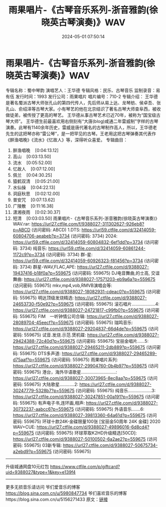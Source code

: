 ﻿---
title: 雨果唱片-《古琴音乐系列-浙音雅韵(徐晓英古琴演奏)》WAV
date: 2024-05-01 07:50:14
categories: 古典音乐、新世纪、纯音雅乐
tags: 纯音雅乐
---
# 雨果唱片-《古琴音乐系列-浙音雅韵(徐晓英古琴演奏)》WAV

专辑名称：蜀中琴韵
演唱艺人：王华德
专辑风格：民乐、古琴音乐
监制录音：易有伍
发行时间：1993
发行公司：雨果唱片
唱片编号：710-2
专辑介绍：
王华德是著名蜀派古琴大师张孔山的第四代传人，先后师从易上达、龙琴舫、侯卓吾、张孔山、俞绍泽等古琴大家。小有琴艺的他在北京结识了著名古琴大师查阜西，被收做徒弟，被传授了更高的琴艺。
王华德从事古琴艺术已近70年，被称为“国宝级古琴大师”。
王华德生前最喜欢用右侧刻有“大唐(blog)咸通二年雷威制”字样的古琴演奏。此琴有1140余年历史，雷威是唐代著名的古琴制作高人，所以，王华德老先生的这把琴亦称“雷公琴”，是一把罕见的古琴。王老用这把古琴弹奏其代表作《醉渔唱晚》《流水》《忆故人》等，深得听众喜爱。
专辑曲目：
01. 醉渔唱晚    [0:04:13.12]
02. 高山    [0:03:13.50]
03. 流水    [0:05:52.00]
04. 忆故人    [0:07:12.00]
05. 佩兰    [0:04:30.25]
06. 猿鹤双清    [0:05:21.00]
07. 水仙操    [0:04:22.13]
08. 洞庭秋思    [0:02:12.00]
09. 普安咒    [0:07:13.62]
10. 广陵散    [0:11:16.38]
11. 潇湘夜雨    [0:02:30.37]
12. 短清    [0:03:03.50]
雨果唱片-《古琴音乐系列-浙音雅韵(徐晓英古琴演奏)》WAV.rar: https://url27.ctfile.com/f/9388027-311302627-926eb8?p=ABCD
(访问密码: ABCD)
1.DTS: https://url59.ctfile.com/d/32414059-60804706-aeabeb?p=3734
(访问密码: 3734)
2024: https://url59.ctfile.com/d/32414059-60804832-6ef1dd?p=3734
(访问密码: 3734)
纯音乐: https://url59.ctfile.com/d/32414059-60861244-1172c9?p=3734
(访问密码: 3734)
群-星: https://url59.ctfile.com/d/32414059-60926323-f81456?p=3734
(访问密码: 3734)
群星-WAV,FLAC,APE: https://url27.ctfile.com/d/9388027-19437416-b18f0a?p=559675
(访问密码: 559675)
DJ电音舞曲,的士高, 交谊舞曲: https://url27.ctfile.com/d/9388027-17571203-eb9a6a?p=559675
(访问密码: 559675)
mkv,mp4,vob,RMVB演唱会等: https://url27.ctfile.com/d/9388027-18082931-cdeac0?p=559675
(访问密码: 559675)
明达顶级发烧精选: https://url27.ctfile.com/d/9388027-24653730-f50e92?p=559675
(访问密码: 559675)
滚石唱片...................4: https://url27.ctfile.com/d/9388027-24721817-c99fb0?p=559675
(访问密码: 559675)
FIM　一听钟情公司合辑: https://url27.ctfile.com/d/9388027-28089704-45eecf?p=559675
(访问密码: 559675)
瑞鸣音乐: https://url27.ctfile.com/d/9388027-29204837-66d4de?p=559675
(访问密码: 559675)
试音.发烧.示范.煲机碟: https://url27.ctfile.com/d/9388027-29424388-72c40d?p=559675
(访问密码: 559675)
宝丽金唱片......5: https://url27.ctfile.com/d/9388027-29465211-2db889?p=559675
(访问密码: 559675)
DTS多声道: https://url27.ctfile.com/d/9388027-29465289-d75aaf?p=559675
(访问密码: 559675)
雨果唱片系列: https://url27.ctfile.com/d/9388027-29904760-0b4b97?p=559675
(访问密码: 559675)
港台，海外华语歌星............................: https://url27.ctfile.com/d/9388027-30073965-8ec8aa?p=559675
(访问密码: 559675)
大陆歌星............2: https://url27.ctfile.com/d/9388027-30247779-5328b7?p=559675
(访问密码: 559675)
纯音乐...................3: https://url27.ctfile.com/d/9388027-30247851-00a191?p=559675
(访问密码: 559675)
有声电子书,连环画,相声: https://url27.ctfile.com/d/9388027-30732237-aabcc6?p=559675
(访问密码: 559675)
外语音乐.......6: https://url27.ctfile.com/d/9388027-39813360-64a61d?p=559675
(访问密码: 559675)
环球十款24K-金碟限量100张 [宝丽金50周年 24K 金碟] 2020 WAV+CUE: https://url27.ctfile.com/d/9388027-49896016-6d8cd4?p=559675
(访问密码: 559675)
环球萃取K2HD升级精选[50CD]: https://url27.ctfile.com/d/9388027-50100502-6a2ae2?p=559675
(访问密码: 559675)
03新专辑: https://url27.ctfile.com/d/9388027-50675734-a2ebd9?p=559675
(访问密码: 559675)
************************************************************************
升级城通网盘10元红包 https://www.ctfile.com/p/giftcard?uid=9388027&type=1&key=e139f4
**************************
更多无损音乐请访问
爷们爱音乐的博客
https://blog.sina.com.cn/u/5980847734
爷们喜欢音乐的博客https://blog.sina.com.cn/u/5156271433
原文：[链接](https://blog.sina.com.cn/s/blog_1647c7e76010315fk.html)